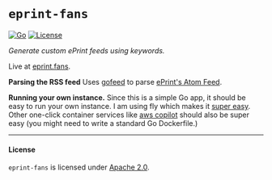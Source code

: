 # `eprint-fans`

[![Go](https://github.com/sgmenda/eprint-fans/actions/workflows/go.yml/badge.svg)](https://github.com/sgmenda/eprint-fans/actions/workflows/go.yml)
[![License](https://img.shields.io/badge/License-Apache_2.0-blue.svg)](/LICENSE)

_Generate custom ePrint feeds using keywords._

Live at [eprint.fans](https://eprint.fans).

**Parsing the RSS feed** Uses [gofeed](https://github.com/mmcdole/gofeed) to parse [ePrint's Atom Feed](https://eprint.iacr.org/rss/atom.xml).

**Running your own instance.** Since this is a simple Go app, it should be easy to run your own instance. I am using fly which makes it [super easy](https://fly.io/docs/getting-started/golang/). Other one-click container services like [aws copilot](https://aws.amazon.com/containers/copilot/) should also be super easy (you might need to write a standard Go Dockerfile.)

---

#### License

`eprint-fans` is licensed under [Apache 2.0](/LICENSE).

